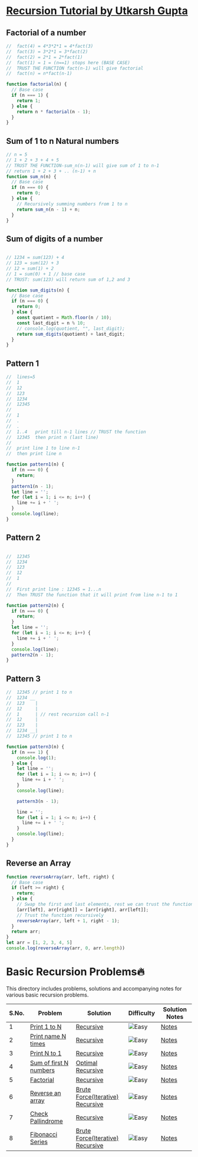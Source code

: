 # [Recursion Tutorial by Utkarsh Gupta](https://www.youtube.com/watch?v=0UM_J1jE1dg)

## Factorial of a number 
```js
//  fact(4) = 4*3*2*1 = 4*fact(3)
//  fact(3) = 3*2*1 = 3*fact(2)
//  fact(2) = 2*1 = 2*fact(1)
//  fact(1) = 1 = (n==1) stops here (BASE CASE)
//  TRUST THE FUNCTION fact(n-1) will give factorial
//  fact(n) = n*fact(n-1)

function factorial(n) {
  // Base case
  if (n === 1) {
    return 1;
  } else {
    return n * factorial(n - 1);
  }
}
```

## Sum of 1 to n Natural numbers
```js
// n = 5
// 1 + 2 + 3 + 4 + 5
// TRUST THE FUNCTION-sum_n(n-1) will give sum of 1 to n-1
// return 1 + 2 + 3 + .. (n-1) + n
function sum_n(n) {
  // Base case
  if (n === 0) {
    return 0;
  } else {
    // Recursively summing numbers from 1 to n
    return sum_n(n - 1) + n;
  }
}
```

## Sum of digits of a number
```js

// 1234 = sum(123) + 4
// 123 = sum(12) + 3
// 12 = sum(1) + 2
// 1 = sum(0) + 1 // base case
// TRUST: sum(123) will return sum of 1,2 and 3

function sum_digits(n) {
  // Base case
  if (n === 0) {
    return 0;
  } else {
    const quotient = Math.floor(n / 10);
    const last_digit = n % 10;
    // console.log(quotient, "", last_digit);
    return sum_digits(quotient) + last_digit;
  }
}
```
## Pattern 1
```js
//  lines=5
//  1
//  12
//  123
//  1234
//  12345
//  
//  1
//  .
//  .
//  1..4   print till n-1 lines // TRUST the function
//  12345  then print n (last line)
//  
//  print line 1 to line n-1
//  then print line n

function pattern1(n) {
  if (n === 0) {
    return;
  }
  pattern1(n - 1);
  let line = '';
  for (let i = 1; i <= n; i++) {
    line += i + ' ';
  }
  console.log(line);
}
```
## Pattern 2
```js

//  12345
//  1234
//  123
//  12
//  1
//  
//  First print line : 12345 = 1...n
//  Then TRUST the function that it will print from line n-1 to 1

function pattern2(n) {
  if (n === 0) {
    return;
  }
  let line = '';
  for (let i = 1; i <= n; i++) {
    line += i + ' ';
  }
  console.log(line);
  pattern2(n - 1);
}
```
## Pattern 3
```js
//  12345 // print 1 to n
//  1234 __
//  123    |
//  12     |
//  1      | // rest recursion call n-1
//  12     |
//  123    |
//  1234 __|
//  12345 // print 1 to n

function pattern3(n) {
  if (n === 1) {
    console.log(1);
  } else {
    let line = '';
    for (let i = 1; i <= n; i++) {
      line += i + ' ';
    }
    console.log(line);

    pattern3(n - 1);

    line = '';
    for (let i = 1; i <= n; i++) {
      line += i + ' ';
    }
    console.log(line);
  }
}
```

## Reverse an Array
```js
function reverseArray(arr, left, right) {
  // Base case
  if (left >= right) {
    return;
  } else {
    // Swap the first and last elements, rest we can trust the function
    [arr[left], arr[right]] = [arr[right], arr[left]];
    // Trust the function recursively
    reverseArray(arr, left + 1, right - 1);
  }
  return arr;
}
let arr = [1, 2, 3, 4, 5]
console.log(reverseArray(arr, 0, arr.length))
```

# Basic Recursion Problems🔥

This directory includes problems, solutions and accompanying notes for various basic recursion problems.

| S.No. | Problem | Solution | Difficulty | Solution Notes |
|-------|----------|----------|------------|----------------|
|1| [Print 1 to N](./01_Print%201%20to%20N/README.md) | [Recursive](./01_Print%201%20to%20N/print_1toN.py) | <img src="https://img.shields.io/badge/Easy-brightgreen" alt="Easy" /> | [Notes](./01_Print%201%20to%20N/NOTES.md) |
|2| [Print name N times](./02_Print%20name%20N%20times/README.md) | [Recursive](./02_Print%20name%20N%20times/printNtimes.py) | <img src="https://img.shields.io/badge/Easy-brightgreen" alt="Easy" /> | [Notes](./02_Print%20name%20N%20times/NOTES.md) |
|3| [Print N to 1](./03_Print%20N%20to%201/README.md) | [Recursive](./03_Print%20N%20to%201/print_Nto1.py) | <img src="https://img.shields.io/badge/Easy-brightgreen" alt="Easy" /> | [Notes](./03_Print%20N%20to%201/NOTES.md) |
|4| [Sum of first N numbers](./04_Sum%20Of%20First%20N%20Numbers/README.md) | [Optimal](./04_Sum%20Of%20First%20N%20Numbers/sumFirstNoptimal.py) <br> [Recursive](./04_Sum%20Of%20First%20N%20Numbers/sumFirstNrecursive.py) | <img src="https://img.shields.io/badge/Easy-brightgreen" alt="Easy" /> | [Notes](./04_Sum%20Of%20First%20N%20Numbers/NOTES.md) |
|5| [Factorial](./05_Factorial%20Numbers/README.md) | [Recursive](./05_Factorial%20Numbers/factorialNumbers.py) | <img src="https://img.shields.io/badge/Easy-brightgreen" alt="Easy" /> | [Notes](./05_Factorial%20Numbers/NOTES.md) |
|6| [Reverse an array](./06_Reverse%20an%20Array/README.md) | [Brute Force(Iterative)](./06_Reverse%20an%20Array/reverseArrayIterative.py) <br> [Recursive](./06_Reverse%20an%20Array/reverseArrayRecursive.py) | <img src="https://img.shields.io/badge/Easy-brightgreen" alt="Easy" /> | [Notes](./06_Reverse%20an%20Array/NOTES.md) |
|7| [Check Pallindrome](./07_Check%20Palindrome/README.md) | [Recursive](./07_Check%20Palindrome/checkPalindrome.py) | <img src="https://img.shields.io/badge/Easy-brightgreen" alt="Easy" /> | [Notes](./07_Check%20Palindrome/NOTES.md) |
|8| [Fibonacci Series](./08_Print%20Fibonacci%20Series/README.md) | [Brute Force(Iterative)](./08_Print%20Fibonacci%20Series/fibonacciIterative.py) <br> [Recursive](./08_Print%20Fibonacci%20Series/fibonacciRecursion.py) | <img src="https://img.shields.io/badge/Easy-brightgreen" alt="Easy" /> | [Notes](./08_Print%20Fibonacci%20Series/NOTES.md) |
